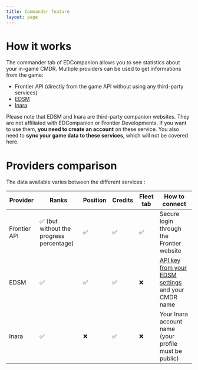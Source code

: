 ```yaml
---
title: Commander feature
layout: page
---
```


# How it works

The commander tab of EDCompanion allows you to see statistics about your in-game CMDR. Multiple providers can be used to get informations from the game:
- Frontier API (directly from the game API without using any third-party services)
- [EDSM](https://edsm.net/)
- [Inara](https://http://inara.cz/)

Please note that EDSM and Inara are third-party companion websites. They are not affiliated with EDCompanion or Frontier Developments.
If you want to use them, **you need to create an account** on these service. You also need to **sync your game data to these services**, which will not be covered here.

# Providers comparison

The data available varies between the different services :

| Provider      | Ranks                                    | Position  | Credits | Fleet tab | How to connect                                                                                |
| ------------- | ---------------------------------------- | --------  | ------- | --------- | --------------------------------------------------------------------------------------------- |
| Frontier API  | ✅ (but without the progress percentage) | ✅        | ✅       | ✅        | Secure login through the Frontier website                                                     |
| EDSM          | ✅                                       | ✅        | ✅       | ❌        | [API key from your EDSM settings](https://www.edsm.net/en/settings/api) and your CMDR name    |
| Inara         | ✅                                       | ❌        | ✅       | ❌        | Your Inara account name (your profile must be public)                                         |

